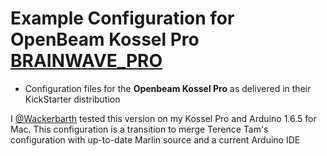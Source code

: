 # Example Configuration for OpenBeam Kossel Pro [BRAINWAVE_PRO](http://www.openbeamusa.com/3d-printers/kossel/)
* Configuration files for the **Openbeam Kossel Pro** as delivered in their KickStarter distribution

I [@Wackerbarth](https://github.com/Wackerbarth) tested this version on my Kossel Pro and Arduino 1.6.5 for Mac.
This configuration is a transition to merge Terence Tam's configuration with up-to-date Marlin source and a current Arduino IDE
